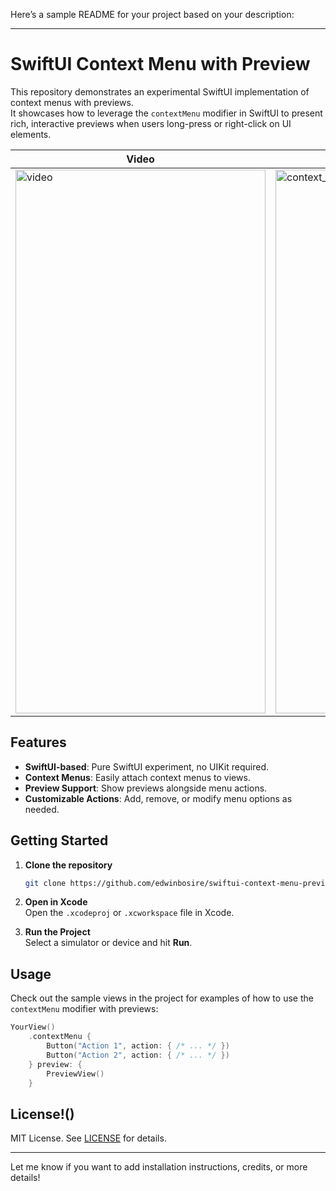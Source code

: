 Here’s a sample README for your project based on your description:

---

# SwiftUI Context Menu with Preview

This repository demonstrates an experimental SwiftUI implementation of context menus with previews.  
It showcases how to leverage the `contextMenu` modifier in SwiftUI to present rich, interactive previews when users long-press or right-click on UI elements.

| Video | Normal | Context Menu |
|-------|--------|--------------|
| <img width="400" height="870" alt="video" src="https://github.com/user-attachments/assets/e2ac60f9-c220-4a58-b414-ac035df8d319" /> | <img width="400" height="870" alt="context_menu_1" src="https://github.com/user-attachments/assets/30b7a808-4402-4638-8e54-29bb18d60f32" /> | <img width="400" height="870" alt="image" src="https://github.com/user-attachments/assets/50005fd5-518f-420c-82f9-48eba42bbccd" /> |

## Features

- **SwiftUI-based**: Pure SwiftUI experiment, no UIKit required.
- **Context Menus**: Easily attach context menus to views.
- **Preview Support**: Show previews alongside menu actions.
- **Customizable Actions**: Add, remove, or modify menu options as needed.

## Getting Started

1. **Clone the repository**  
   ```bash
   git clone https://github.com/edwinbosire/swiftui-context-menu-preview.git
   ```

2. **Open in Xcode**  
   Open the `.xcodeproj` or `.xcworkspace` file in Xcode.

3. **Run the Project**  
   Select a simulator or device and hit **Run**.

## Usage

Check out the sample views in the project for examples of how to use the `contextMenu` modifier with previews:

```swift
YourView()
    .contextMenu {
        Button("Action 1", action: { /* ... */ })
        Button("Action 2", action: { /* ... */ })
    } preview: {
        PreviewView()
    }
```

## License!()


MIT License. See [LICENSE](LICENSE) for details.

---

Let me know if you want to add installation instructions, credits, or more details!
